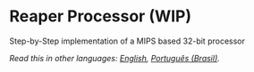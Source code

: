 # Reaper Processor (WIP)
Step-by-Step implementation of a MIPS based 32-bit processor

*Read this in other languages: [English](README.md), [Português (Brasil)](README.pt-br.md).*
